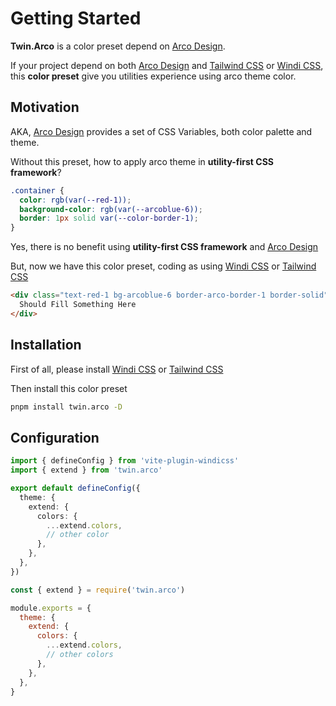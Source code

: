 [tailwind css]: https://tailwindcss.com
[windi css]: https://windicss.org
[arco design]: https://arco.design

# Getting Started

**Twin.Arco** is a color preset depend on [Arco Design].

If your project depend on both [Arco Design] and [Tailwind CSS] or [Windi CSS], this **color preset** give you utilities experience using arco theme color.

## Motivation

AKA, [Arco Design] provides a set of CSS Variables, both color palette and theme.

Without this preset, how to apply arco theme in **utility-first CSS framework**?

```css style.css
.container {
  color: rgb(var(--red-1));
  background-color: rgb(var(--arcoblue-6));
  border: 1px solid var(--color-border-1);
}
```

Yes, there is no benefit using **utility-first CSS framework** and [Arco Design]

But, now we have this color preset, coding as using [Windi CSS] or [Tailwind CSS]

```html page.html
<div class="text-red-1 bg-arcoblue-6 border-arco-border-1 border-solid">
  Should Fill Something Here
</div>
```

## Installation

First of all, please install [Windi CSS] or [Tailwind CSS]

Then install this color preset

```sh
pnpm install twin.arco -D
```

## Configuration

```ts windi.config.ts
import { defineConfig } from 'vite-plugin-windicss'
import { extend } from 'twin.arco'

export default defineConfig({
  theme: {
    extend: {
      colors: {
        ...extend.colors,
        // other color
      },
    },
  },
})
```

```js tailwind.config.js
const { extend } = require('twin.arco')

module.exports = {
  theme: {
    extend: {
      colors: {
        ...extend.colors,
        // other colors
      },
    },
  },
}
```
